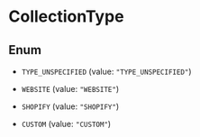 

# CollectionType

## Enum


* `TYPE_UNSPECIFIED` (value: `"TYPE_UNSPECIFIED"`)

* `WEBSITE` (value: `"WEBSITE"`)

* `SHOPIFY` (value: `"SHOPIFY"`)

* `CUSTOM` (value: `"CUSTOM"`)



